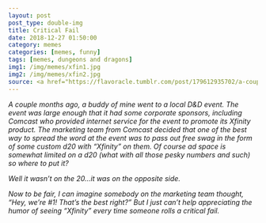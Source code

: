 ```yaml
---
layout: post
post_type: double-img
title: Critical Fail
date: 2018-12-27 01:50:00
category: memes
categories: [memes, funny]
tags: [memes, dungeons and dragons]
img1: /img/memes/xfin1.jpg
img2: /img/memes/xfin2.jpg
source: <a href="https://flavoracle.tumblr.com/post/179612935702/a-couple-months-ago-a-buddy-of-mine-went-to-a" target="_blank" rel="nofollow">Flavoracle</a>
---
```

*A couple months ago, a buddy of mine went to a local D&D event. The event was large enough that it had some corporate sponsors, including Comcast who provided internet service for the event to promote its Xfinity product. The marketing team from Comcast decided that one of the best way to spread the word at the event was to pass out free swag in the form of some custom d20 with “Xfinity” on them. Of course ad space is somewhat limited on a d20 (what with all those pesky numbers and such) so where to put it?*

*Well it wasn’t on the 20...it was on the opposite side.*

*Now to be fair, I can imagine somebody on the marketing team thought, “Hey, we’re #1! That’s the best right?” But I just can’t help appreciating the humor of seeing “Xfinity” every time someone rolls a critical fail.*
